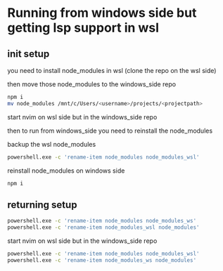 
# Running from windows side but getting lsp support in wsl

## init setup

you need to install node_modules in wsl (clone the repo on the wsl side)

then move those node_modules to the windows_side repo

```bash
npm i
mv node_modules /mnt/c/Users/<username>/projects/<projectpath>
```

start nvim on wsl side but in the windows_side repo

then to run from windows_side you need to reinstall the node_modules

backup the wsl node_modules

```bash
powershell.exe -c 'rename-item node_modules node_modules_wsl'
```

reinstall node_modules on windows side

```pwsh
npm i
```

## returning setup

```bash
powershell.exe -c 'rename-item node_modules node_modules_ws'
powershell.exe -c 'rename-item node_modules_wsl node_modules'
```

start nvim on wsl side but in the windows_side repo

```bash
powershell.exe -c 'rename-item node_modules node_modules_wsl'
powershell.exe -c 'rename-item node_modules_ws node_modules'
```

